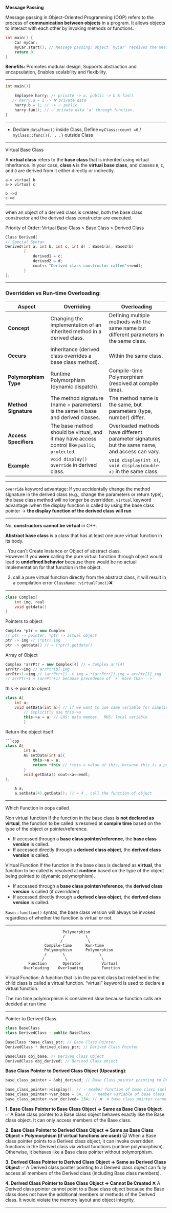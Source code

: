 

**Message Passing**

Message passing in Object-Oriented Programming (OOP) refers to the process of **communication between objects** in a program. It allows objects to interact with each other by invoking methods or functions.

```cpp
int main() {
    Car myCar;
    myCar.start(); // Message passing: object `myCar` receives the message `start()`
    return 0;
}
```

**Benefits:** Promotes modular design, Supports abstraction and encapsulation, Enables scalability and flexibility.

---

```cpp
int main(){

    Employee harry; // private -> a, public -> b & fun()
   // harry.a = 1 -> ❌ private data 
    harry.b = 1; // -> ✅ public
    harry.fun(); // ✅ private data 'a' through function.
}
```

---

- Declare `data`/`func()`  inside Class, Define `myClass::count =0` /  `myClass::func(){. . .}`  outside Class

---

Virtual Base Class

A **virtual class** refers to the **base class** that is inherited using virtual inheritance. In your case, **class `A`** is the **virtual base class**, and classes `B`, `C`, and `D` are derived from it either directly or indirectly.

```
a-> virtual b
a-> virtual c

b ->d
c->d
```

---

when an object of a derived class is created, both the base class constructor and the derived class constructor are executed.

Priority of Order:
Virtual Base Class > Base Class > Derived Class

```cpp
Class Derived{
// Special Syntax
Derived(int a, int b, int c, int d) : Base1(a), Base2(b)
        {
            derived1 = c;
            derived2 = d;
            cout<< "Derived class constructor called"<<endl;
        }
};
```

---
### Overridden vs Run-time Overloading:

|Aspect|**Overriding**|**Overloading**|
|---|---|---|
|**Concept**|Changing the implementation of an inherited method in a derived class.|Defining multiple methods with the same name but different parameters in the same class.|
|**Occurs**|Inheritance (derived class overrides a base class method).|Within the same class.|
|**Polymorphism Type**|Runtime Polymorphism (dynamic dispatch).|Compile-time Polymorphism (resolved at compile time).|
|**Method Signature**|The method signature (name + parameters) is the same in base and derived classes.|The method name is the same, but parameters (type, number) differ.|
|**Access Specifiers**|The base method should be virtual, and it may have access control like `public`, `protected`.|Overloaded methods have different parameter signatures but the same name, and access can vary.|
|**Example**|`void display() override` in derived class.|`void display(int x)`, `void display(double x)` in the same class.|

---
`override` keyword advantage: If you accidentally change the method signature in the derived class (e.g., change the parameters or return type), the base class method will no longer be overridden,
 `virtual` keyword advantage :when the display function is called by using the base class pointer -> **the display function of the derived class will run** 

---
No, **constructors cannot be virtual** in C++.

**Abstract base class** is a class that has at least one pure virtual function in its body.

. You can't Create Instance or Object of abstract class.  
	However If you **were** calling the pure virtual function through object would lead to **undefined behavior** because there would be no actual implementation for that function in the object.

2. call a pure virtual function directly from the abstract class, it will result in a compilation error `ClassName::virtualFunc()`❌

---

```cpp
class Complex{
	int img, real
	void getdata()
}
```

Pointers to object
```cpp
Complex *ptr = new Complex
// ptr -> pointer, *ptr -> actual object
ptr -> img // (*ptr).img  
ptr -> getdata() // = (*ptr).getdata()
```

Array of Object

```cpp
Complex *arrPtr = new Complex[4] // = Complex arr[4]
arrPtr->img // arrPtr[0].img
arrPtr+1->img // (arrPtr+1) -> img = *(arrPtr+1).img = arrPtr[1].img
// arrPtr+1 = (arrPtr+1) because precedence of `+` more than `->`
```

this -> point to object
```cpp
class A{
	int a;
	void setData(int a){ // if we want to use same variable for simplicity
		// Explicitly use this->a
		this->a = a; // LHS: data member,  RHS: local variable
		}
```

Return the object itself
```cpp
```cpp
class A{
		int a;
		A& setData(int a){
			this->a = a;
			return *this // *this = value of this, because this is a pointer 
		}
		void getData() cout<<a<<endl;		
};

```

```cpp
	A a;
	a.setData(4).getData(); // = 4 , call the function of object

```

---

Which Function in oops called

Non virtual function
If the function in the base class is **not declared as virtual**, the function to be called is resolved at **compile time** based on the type of the object or pointer/reference.

- If accessed through a **base class pointer/reference**, the **base class version** is called.
- If accessed directly through a **derived class object**, the **derived class version** is called.

Virtual Function
If the function in the base class is declared as **virtual**, the function to be called is resolved at **runtime** based on the type of the object being pointed to (dynamic polymorphism).

- If accessed through a **base class pointer/reference**, the **derived class version** is called (if overridden).
- If accessed directly through a **derived class object**, the **derived class version** is called.


`Base::function()` syntax, the base class version will always be invoked regardless of whether the function is virtual or not.

---
```
                         Polymorphism
                         /         \
                        /           \
                 Compile-time      Run-time
                 Polymorphism      Polymorphism
                 /       \               \
                /         \               \ 
          Function       Operator         Virtual
        Overloading    Overloading        Function
```

 Virtual Function: A function that is in the parent class but redefined in the child class is called a virtual function. “virtual” keyword is used to declare a virtual function.
 
The run time polymorphism is considered slow because function calls are decided at run time

---
Pointer to Derived Class

```cpp
class BaseClass
class DerivedClass : public BaseClass
```

```cpp
BaseClass *base_class_ptr; // Base Class Pointer
DerivedClass * derived_class_ptr; // Derived Class Pointer

BaseClass obj_base; // Derived Class Object
DerivedClass obj_derived; // Derived Class object
```


**Base Class Pointer to Derived Class Object (Upcasting)**:

```cpp
base_class_pointer = &obj_derived; // Base Class pointer pointing to Derived object

base_class_pointer->display(); // ✅ member function of base class (unless virtual)
base_class_pointer->var_base = 34; // ✅ member variable of base class
base_class_pointer->var_derived= 134; // ❌  A base class pointer cannot access derived class memberer
```


**1. Base Class Pointer to Base Class Object -> Same as Base Class Object**   ✅
    A Base class pointer to a Base class object behaves exactly like the Base class object. It can only access members of the Base class.
    
**2. Base Class Pointer to Derived Class Object -> Same as Base Class Object + Polymorphism (if virtual functions are used)**   🙀
    When a Base class pointer points to a Derived class object, it can invoke overridden functions in the Derived class via virtual functions (runtime polymorphism). Otherwise, it behaves like a Base class pointer without polymorphism.

**3. Derived Class Pointer to Derived Class Object -> Same as Derived Class Object**   ✅
    A Derived class pointer pointing to a Derived class object can fully access all members of the Derived class (including Base class members).

**4. Derived Class Pointer to Base Class Object -> Cannot Be Created**   ❌
    A Derived class pointer cannot point to a Base class object because the Base class does not have the additional members or methods of the Derived class. It would violate the memory layout and object integrity.

---
